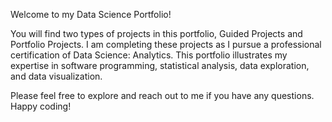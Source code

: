 Welcome to my Data Science Portfolio!

You will find two types of projects in this portfolio, Guided Projects and Portfolio Projects. I am completing these projects as I pursue a professional certification of Data Science: Analytics. This portfolio illustrates my expertise in software programming, statistical analysis, data exploration, and data visualization.

Please feel free to explore and reach out to me if you have any questions. Happy coding!
